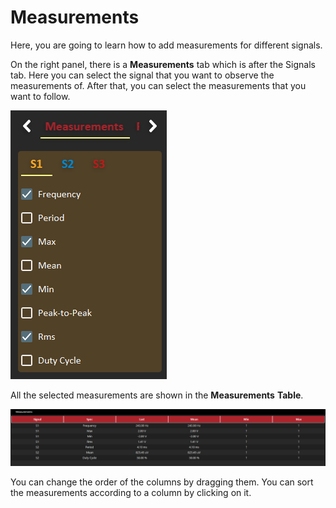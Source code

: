 # Measurements

Here, you are going to learn how to add measurements for different signals. 

On the right panel, there is a **Measurements** tab which is after the Signals tab. Here you can select the signal that you want to observe the measurements of. After that, you can select the measurements that you want to follow.

![](../../../../.gitbook/assets/image%20%2813%29.png)

All the selected measurements are shown in the **Measurements** **Table**.

![](../../../../.gitbook/assets/image%20%2873%29.png)

You can change the order of the columns by dragging them. You can sort the measurements according to a column by clicking on it. 

